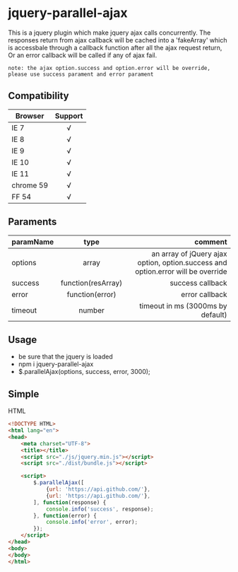 # jquery-parallel-ajax

This is a jquery plugin which make jquery ajax calls concurrently. The responses return from ajax callback will be cached into a 'fakeArray' which is accessbale through a callback function after all the ajax request return, Or an error callback will be called if any of ajax fail.

`note: the ajax option.success and option.error will be override, please use success parament and error parament`

##  Compatibility
| Browser       | Support          |
| ------------- |:----------------:|
| IE 7          | √                |
| IE 8          | √                |
| IE 9          | √                |
| IE 10         | √                |
| IE 11         | √                |
| chrome 59     | √                |
| FF 54         | √                |

## Paraments
| paramName     | type          | comment  |
| ------------- |:-------------:| -----:|
| options       | array         | an array of jQuery ajax option, option.success and option.error will be override      |
| success       | function(resArray)   | success callback   |
| error         | function(error)      | error callback     |
| timeout       | number               | timeout in ms (3000ms by default)     |


## Usage

- be sure that the jquery is loaded
- npm i jquery-parallel-ajax
- $.parallelAjax(options, success, error, 3000);

## Simple
HTML
```html
<!DOCTYPE HTML>
<html lang="en">
<head>
    <meta charset="UTF-8">
    <title></title>
    <script src="./js/jquery.min.js"></script>
    <script src="./dist/bundle.js"></script>

    <script>
        $.parallelAjax([
            {url: 'https://api.github.com/'},
            {url: 'https://api.github.com/'},
        ], function(response) {
            console.info('success', response);
        }, function(error) {
            console.info('error', error);
        });
    </script>
</head>
<body>
</body>
</html>
```